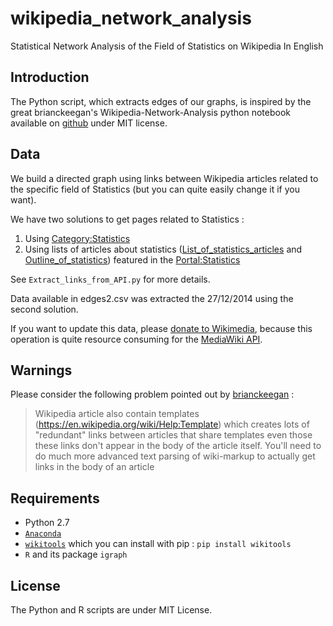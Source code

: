 wikipedia_network_analysis
==========================

Statistical Network Analysis of the Field of Statistics on Wikipedia In English

## Introduction

The Python script, which extracts edges of our graphs, is inspired by the great brianckeegan's Wikipedia-Network-Analysis python notebook available on [github](https://github.com/brianckeegan/Wikipedia-Network-Analysis) under MIT license.

## Data

We build a directed graph using links between Wikipedia articles related to the specific field of Statistics (but you can quite easily change it if you want).

We have two solutions to get pages related to Statistics :

1. Using [Category:Statistics](http://en.wikipedia.org/wiki/Category:Statistics)
2. Using lists of articles about statistics ([List_of_statistics_articles](https://en.wikipedia.org/wiki/List_of_statistics_articles) and [Outline_of_statistics](https://en.wikipedia.org/wiki/Outline_of_statistics)) featured in the [Portal:Statistics](https://en.wikipedia.org/wiki/Portal:Statistics)

See `Extract_links_from_API.py` for more details.

Data available in edges2.csv was extracted the 27/12/2014 using the second solution.

If you want to update this data, please [donate to Wikimedia](https://donate.wikimedia.org), because this operation is quite resource consuming for the [MediaWiki API](https://www.mediawiki.org/wiki/API:Main_page).

## Warnings

Please consider the following problem pointed out by [brianckeegan](https://github.com/brianckeegan/Wikipedia-Network-Analysis) :

> Wikipedia article also contain templates (https://en.wikipedia.org/wiki/Help:Template) which creates lots of "redundant" links between articles that share templates even those these links don't appear in the body of the article itself. You'll need to do much more advanced text parsing of wiki-markup to actually get links in the body of an article

## Requirements

* Python 2.7
* [`Anaconda`](http://continuum.io/downloads)
* [`wikitools`](https://pypi.python.org/pypi/wikitools) which you can install with pip : `pip install wikitools`
* `R` and its package `igraph`

## License

The Python and R scripts are under MIT License.

